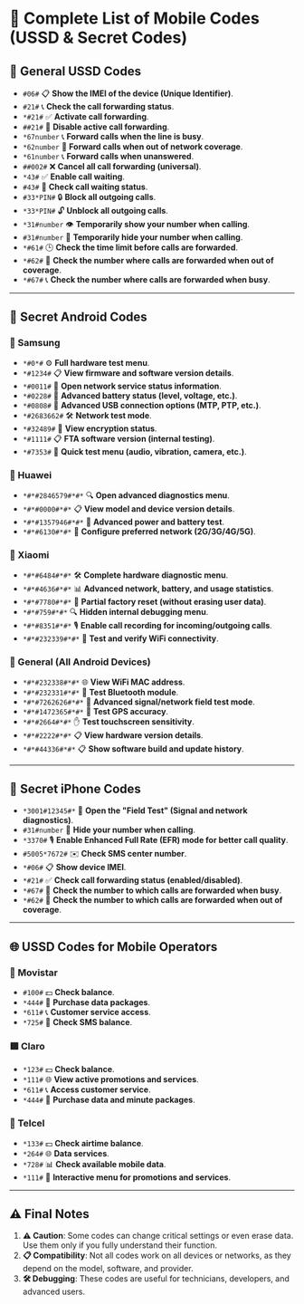 # 📱 Complete List of Mobile Codes (USSD & Secret Codes)

## 🔗 General USSD Codes
- `#06#` 📋 **Show the IMEI of the device (Unique Identifier)**.
- `#21#` 📞 **Check the call forwarding status**.
- `*#21#` ✅ **Activate call forwarding**.
- `##21#` 🚫 **Disable active call forwarding**.
- `*67number` 📞 **Forward calls when the line is busy**.
- `*62number` 📡 **Forward calls when out of network coverage**.
- `*61number` 📞 **Forward calls when unanswered**.
- `##002#` ❌ **Cancel all call forwarding (universal)**.
- `*43#` ✅ **Enable call waiting**.
- `#43#` 🔄 **Check call waiting status**.
- `#33*PIN#` 🔒 **Block all outgoing calls**.
- `*33*PIN#` 🔓 **Unblock all outgoing calls**.
- `*31#number` 👁️ **Temporarily show your number when calling**.
- `#31#number` 🙈 **Temporarily hide your number when calling**.
- `*#61#` 🕒 **Check the time limit before calls are forwarded**.
- `*#62#` 🔄 **Check the number where calls are forwarded when out of coverage**.
- `*#67#` 📞 **Check the number where calls are forwarded when busy**.

<hr>

## 🤖 Secret Android Codes

### 📱 Samsung
- `*#0*#` ⚙️ **Full hardware test menu**.
- `*#1234#` 📋 **View firmware and software version details**.
- `*#0011#` 📡 **Open network service status information**.
- `*#0228#` 🔋 **Advanced battery status (level, voltage, etc.)**.
- `*#0808#` 🔌 **Advanced USB connection options (MTP, PTP, etc.)**.
- `*#2683662#` 🛠️ **Network test mode**.
- `*#32489#` 🔐 **View encryption status**.
- `*#1111#` 📋 **FTA software version (internal testing)**.
- `*#7353#` 📲 **Quick test menu (audio, vibration, camera, etc.)**.

### 📱 Huawei
- `*#*#2846579#*#*` 🔍 **Open advanced diagnostics menu**.
- `*#*#0000#*#*` 📋 **View model and device version details**.
- `*#*#1357946#*#*` 🔋 **Advanced power and battery test**.
- `*#*#6130#*#*` 📡 **Configure preferred network (2G/3G/4G/5G)**.

### 📱 Xiaomi
- `*#*#6484#*#*` 🛠️ **Complete hardware diagnostic menu**.
- `*#*#4636#*#*` 📊 **Advanced network, battery, and usage statistics**.
- `*#*#7780#*#*` 🔄 **Partial factory reset (without erasing user data)**.
- `*#*#759#*#*` 🔍 **Hidden internal debugging menu**.
- `*#*#8351#*#*` 🎙️ **Enable call recording for incoming/outgoing calls**.
- `*#*#232339#*#*` 📶 **Test and verify WiFi connectivity**.

### 📱 General (All Android Devices)
- `*#*#232338#*#*` 🌐 **View WiFi MAC address**.
- `*#*#232331#*#*` 📡 **Test Bluetooth module**.
- `*#*#7262626#*#*` 📶 **Advanced signal/network field test mode**.
- `*#*#1472365#*#*` 📡 **Test GPS accuracy**.
- `*#*#2664#*#*` ✋ **Test touchscreen sensitivity**.
- `*#*#2222#*#*` 📋 **View hardware version details**.
- `*#*#44336#*#*` 📋 **Show software build and update history**.

<hr>

## 🍎 Secret iPhone Codes
- `*3001#12345#*` 📶 **Open the "Field Test" (Signal and network diagnostics)**.
- `#31#number` 🙈 **Hide your number when calling**.
- `*3370#` 🎙️ **Enable Enhanced Full Rate (EFR) mode for better call quality**.
- `#5005*7672#` ✉️ **Check SMS center number**.
- `*#06#` 📋 **Show device IMEI**.
- `*#21#` ✅ **Check call forwarding status (enabled/disabled)**.
- `*#67#` 🔄 **Check the number to which calls are forwarded when busy**.
- `*#62#` 📡 **Check the number to which calls are forwarded when out of coverage**.

<hr>

## 🌐 USSD Codes for Mobile Operators

### 📡 Movistar
- `#100#` 💵 **Check balance**.
- `*444#` 📲 **Purchase data packages**.
- `*611#` 📞 **Customer service access**.
- `*725#` 💬 **Check SMS balance**.

### 🟥 Claro
- `*123#` 💵 **Check balance**.
- `*111#` 🌐 **View active promotions and services**.
- `*611#` 📞 **Access customer service**.
- `*444#` 📲 **Purchase data and minute packages**.

### 📶 Telcel
- `*133#` 💵 **Check airtime balance**.
- `*264#` 🌐 **Data services**.
- `*728#` 📊 **Check available mobile data**.
- `*111#` 📲 **Interactive menu for promotions and services**.

<hr>

## ⚠️ Final Notes
1. **⚠️ Caution**: Some codes can change critical settings or even erase data. Use them only if you fully understand their function.
2. **📋 Compatibility**: Not all codes work on all devices or networks, as they depend on the model, software, and provider.
3. **🛠️ Debugging**: These codes are useful for technicians, developers, and advanced users.

